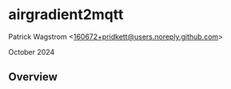 airgradient2mqtt
================

Patrick Wagstrom &lt;160672+pridkett@users.noreply.github.com&gt;

October 2024

Overview
--------

